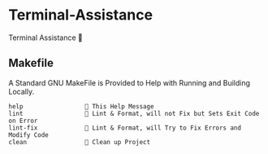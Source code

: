 # Terminal-Assistance

Terminal Assistance 🧠

## Makefile

A Standard GNU MakeFile is Provided to Help with Running and Building Locally.

```text
help                 💬 This Help Message
lint                 🔎 Lint & Format, will not Fix but Sets Exit Code on Error
lint-fix             📜 Lint & Format, will Try to Fix Errors and Modify Code
clean                🧹 Clean up Project
```

